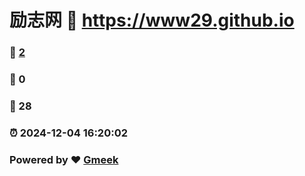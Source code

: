# 励志网 :link: https://www29.github.io 
### :page_facing_up: [2](https://www29.github.io/tag.html) 
### :speech_balloon: 0 
### :hibiscus: 28 
### :alarm_clock: 2024-12-04 16:20:02 
### Powered by :heart: [Gmeek](https://github.com/Meekdai/Gmeek)
